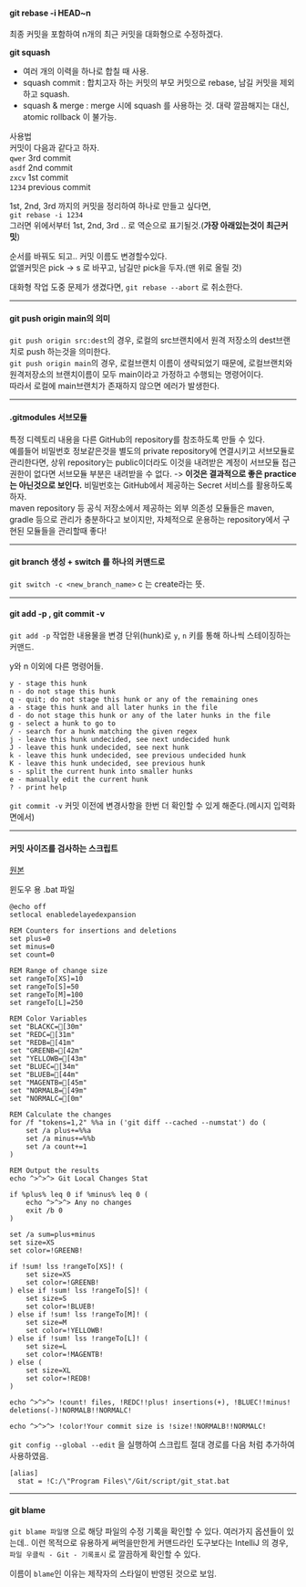 
#### git rebase -i HEAD~n
최종 커밋을 포함하여 n개의 최근 커밋을 대화형으로 수정하겠다.

**git squash**
- 여러 개의 이력을 하나로 합칠 때 사용.
- squash commit : 합치고자 하는 커밋의 부모 커밋으로 rebase, 남길 커밋을 제외하고 squash.
- squash & merge : merge 시에 squash 를 사용하는 것. 대략 깔끔해지는 대신, atomic rollback 이 불가능.  

사용법  
커밋이 다음과 같다고 하자.  
`qwer` 3rd commit  
`asdf` 2nd commit  
`zxcv` 1st commit  
`1234` previous commit  

1st, 2nd, 3rd 까지의 커밋을 정리하여 하나로 만들고 싶다면,  
`git rebase -i 1234`  
그러면 위에서부터 1st, 2nd, 3rd .. 로 역순으로 표기될것.(**가장 아래있는것이 최근커밋**) 

순서를 바꿔도 되고.. 커밋 이름도 변경할수있다.  
없앨커밋은 pick -> s 로 바꾸고, 남길만 pick을 두자.(맨 위로 올릴 것)  

대화형 작업 도중 문제가 생겼다면, `git rebase --abort` 로 취소한다.

---  

#### git push origin main의 의미  
`git push origin src:dest`의 경우, 로컬의 src브랜치에서 원격 저장소의 dest브랜치로 push 하는것을 의미한다.  
`git push origin main`의 경우, 로컬브랜치 이름이 생략되었기 때문에, 로컬브랜치와 원격저장소의 브랜치이름이 모두 main이라고 가정하고 수행되는 명령어이다.  
따라서 로컬에 main브랜치가 존재하지 않으면 에러가 발생한다.  

---  

#### .gitmodules 서브모듈  
특정 디렉토리 내용을 다른 GitHub의 repository를 참조하도록 만들 수 있다.  
예를들어 비밀번호 정보같은것을 별도의 private repository에 연결시키고 서브모듈로 관리한다면, 상위 repository는 public이더라도 이것을 내려받은 계정이 서브모듈 접근권한이 없다면 서브모듈 부분은 내려받을 수 없다. -> **이것은 결과적으로 좋은 practice는 아닌것으로 보인다.** 비밀번호는 GitHub에서 제공하는 Secret 서비스를 활용하도록 하자.  
maven repository 등 공식 저장소에서 제공하는 외부 의존성 모듈들은 maven, gradle 등으로 관리가 충분하다고 보이지만, 자체적으로 운용하는 repository에서 구현된 모듈들을 관리할때 좋다!  

---  

#### git branch 생성 + switch 를 하나의 커맨드로  

`git switch -c <new_branch_name>`
c 는 create라는 뜻.

---


#### git add -p , git commit -v

`git add -p` 작업한 내용물을 변경 단위(hunk)로 `y`, `n` 키를 통해 하나씩 스테이징하는 커맨드.

y와 n 이외에 다른 명령어들.
```
y - stage this hunk
n - do not stage this hunk
q - quit; do not stage this hunk or any of the remaining ones
a - stage this hunk and all later hunks in the file
d - do not stage this hunk or any of the later hunks in the file
g - select a hunk to go to
/ - search for a hunk matching the given regex
j - leave this hunk undecided, see next undecided hunk
J - leave this hunk undecided, see next hunk
k - leave this hunk undecided, see previous undecided hunk
K - leave this hunk undecided, see previous hunk
s - split the current hunk into smaller hunks
e - manually edit the current hunk
? - print help
```



`git commit -v` 커밋 이전에 변경사항을 한번 더 확인할 수 있게 해준다.(메시지 입력화면에서)


---


#### 커밋 사이즈를 검사하는 스크립트

[원본](https://github.com/baekdev/git-stat)

윈도우 용 .bat 파일
```
@echo off
setlocal enabledelayedexpansion

REM Counters for insertions and deletions
set plus=0
set minus=0
set count=0

REM Range of change size
set rangeTo[XS]=10
set rangeTo[S]=50
set rangeTo[M]=100
set rangeTo[L]=250

REM Color Variables
set "BLACKC=[30m"
set "REDC=[31m"
set "REDB=[41m"
set "GREENB=[42m"
set "YELLOWB=[43m"
set "BLUEC=[34m"
set "BLUEB=[44m"
set "MAGENTB=[45m"
set "NORMALB=[49m"
set "NORMALC=[0m"

REM Calculate the changes
for /f "tokens=1,2" %%a in ('git diff --cached --numstat') do (
    set /a plus+=%%a
    set /a minus+=%%b
    set /a count+=1
)

REM Output the results
echo ^>^>^> Git Local Changes Stat

if %plus% leq 0 if %minus% leq 0 (
    echo ^>^>^> Any no changes
    exit /b 0
)

set /a sum=plus+minus
set size=XS
set color=!GREENB!

if !sum! lss !rangeTo[XS]! (
    set size=XS
    set color=!GREENB!
) else if !sum! lss !rangeTo[S]! (
    set size=S
    set color=!BLUEB!
) else if !sum! lss !rangeTo[M]! (
    set size=M
    set color=!YELLOWB!
) else if !sum! lss !rangeTo[L]! (
    set size=L
    set color=!MAGENTB!
) else (
    set size=XL
    set color=!REDB!
)

echo ^>^>^> !count! files, !REDC!!plus! insertions(+), !BLUEC!!minus! deletions(-)!NORMALB!!NORMALC!

echo ^>^>^> !color!Your commit size is !size!!NORMALB!!NORMALC!
```


`git config --global --edit` 을 실행하여 스크립트 절대 경로를 다음 처럼 추가하여 사용하였음.

```
[alias]
  stat = !C:/\"Program Files\"/Git/script/git_stat.bat
```

---

#### git blame

`git blame 파일명` 으로 해당 파일의 수정 기록을 확인할 수 있다.
여러가지 옵션들이 있는데..
이런 목적으로 유용하게 써먹을만한게 커맨드라인 도구보다는 IntelliJ 의 경우, `파일 우클릭 - Git - 기록표시` 로 깔끔하게 확인할 수 있다. 

이름이 `blame`인 이유는 제작자의 스타일이 반영된 것으로 보임.